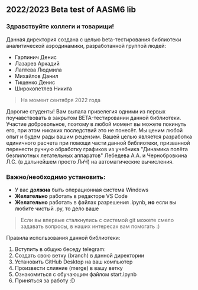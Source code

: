 2022/2023 Beta test of AASM6 lib
--------------------------------------------------------------
### Здравствуйте коллеги и товарищи!  
Данная директория создана с целью beta-тестирования библиотеки аналитической аэродинамики, разработанной группой людей:
- Гарпинич Денис
- Лазарев Аркадий 
- Лаптева Людмила
- Михайлов Данил
- Тищенко Денис
- Широкопетлев Никита
> На момент сентября 2022 года
>
Дорогие студенты! Вам выпала привелегия одними из первых поучавствовать в закрытом BETA-тестировании данной библиотеки. Участие добровольное, поэтому в любой момент вы можете покинуть его, при этом никаких последствий это не понесёт. Мы ценим любой опыт и будем рады вашим рецензим. Вашей целью является разработка единичного расчета при помощи части данной библиотеки, призванной перенести ручную обработку графиков из учебника "Динамика полёта безпилотных летательных аппаратов" Лебедева А.А. и Чернобровкина Л.С. (в дальнейшем просто ЛиЧ) на автоматические вычисления.  
### Важно/необходимо установить:  
- У вас __должна__ быть операционная система Windows  
- __Желательно__ работать в редакторе VS Code  
- __Желательно__ работать в файлах разрешения .ipynb, __но__ если вы любите чистый .py, то дело ваше
> Если вы впервые сталкнулись с системой git можете смело задавать вопросы, в наших интересах вам помогать :)
>
Правила использования данной библиотеки:  
1. Вступить в общую беседу telegram:  
2. Создать свою ветку (branch) в данной директории  
3. Установить GitHub Desktop на ваш компьютер  
4. Произвести слияние (merge) в вашу ветку  
5. Ознакомиться с обучающим файлом start.ipynb
6. Приняться за работу :D
